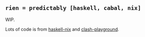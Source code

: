 ## `rien = predictably [haskell, cabal, nix]`

WIP.

Lots of code is from [haskell-nix](https://github.com/Gabriel439/haskell-nix) and [clash-playground](https://github.com/thoughtpolice/clash-playground).
